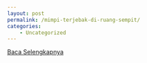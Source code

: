 ```yaml
---
layout: post
permalink: /mimpi-terjebak-di-ruang-sempit/
categories:
    - Uncategorized
---
```


[Baca Selengkapnya](/05)